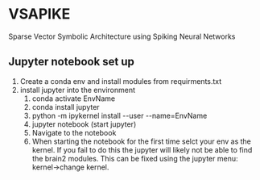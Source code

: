 # VSAPIKE
Sparse Vector Symbolic Architecture using Spiking Neural Networks

## Jupyter notebook set up

1. Create a conda env and install modules from requirments.txt
2. install jupyter into the environment
    1. conda activate EnvName
    2. conda install jupyter
    3. python -m ipykernel install --user --name=EnvName
    4. jupyter notebook (start jupyter)
    5. Navigate to the notebook
    6. When starting the notebook for the first time selct your env as the kernel. 
       If you fail to do this the jupyter will likely not be able to find the brain2 modules. 
       This can be fixed using the jupyter menu: kernel->change kernel.

